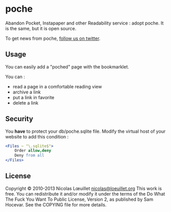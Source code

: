 # poche
Abandon Pocket, Instapaper and other Readability service : adopt poche. It is the same, but it is open source.

To get news from poche, [follow us on twitter](http://twitter.com/getpoche).

## Usage
You can easily add a "poched" page with the bookmarklet.

You can :
* read a page in a comfortable reading view
* archive a link
* put a link in favorite
* delete a link

## Security
You **have** to protect your db/poche.sqlite file. Modify the virtual host of your website to add this condition :
```apache
<Files ~ "\.sqlite$">
    Order allow,deny
    Deny from all
</Files>
```

## License
Copyright © 2010-2013 Nicolas Lœuillet <nicolas@loeuillet.org>
This work is free. You can redistribute it and/or modify it under the
terms of the Do What The Fuck You Want To Public License, Version 2,
as published by Sam Hocevar. See the COPYING file for more details.